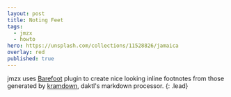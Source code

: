 ```yaml
---
layout: post
title: Noting Feet
tags:
  - jmzx
  - howto
hero: https://unsplash.com/collections/11528826/jamaica
overlay: red
published: true
---
```


jmzx uses [Barefoot](https://github.com/philgruneich/barefoot) plugin to create nice looking inline footnotes from those generated by [kramdown](https://kramdown.gettalong.org/), daktl's markdown processor.
{: .lead}

[^1]: Here's one for example

